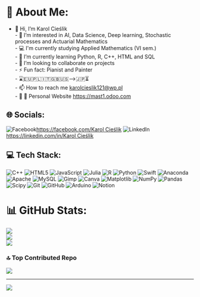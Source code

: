 # 💫 About Me:
- 👋 Hi, I’m Karol Cieślik<br>- 👀 I’m interested in AI, Data Science, Deep learning, Stochastic processes and Actuarial Mathematics<br>- 💻 I'm currently studying Applied Mathematics (VI sem.) <br>- 🌱 I’m currently learning Python, R, C++, HTML and SQL<br>- 💞️ I’m looking to collaborate on projects <br> - ⚡ Fun fact: Pianist and Painter<br> - ⌛️🇪🇺🇵🇱🇮🇹🇬🇧🇺🇸-->🇯🇵⏳<br>- 📫 How to reach me karolcieslik121@wp.pl   <br> - 📲 📩 Personal Website https://mast1.odoo.com <br>


## 🌐 Socials:
![Facebook](https://img.shields.io/badge/Facebook-%231877F2.svg?logo=Facebook&logoColor=white)[https://facebook.com/Karol Cieślik](https://www.facebook.com/profile.php?id=100009026242714&locale=pl_PL) 
![LinkedIn](https://img.shields.io/badge/LinkedIn-%230077B5.svg?logo=linkedin&logoColor=white)[https://linkedin.com/in/Karol Cieślik](https://www.linkedin.com/in/karol-cieślik-23b190310/) 


## 💻 Tech Stack:
![C++](https://img.shields.io/badge/c++-%2300599C.svg?style=for-the-badge&logo=c%2B%2B&logoColor=white) ![HTML5](https://img.shields.io/badge/html5-%23E34F26.svg?style=for-the-badge&logo=html5&logoColor=white) ![JavaScript](https://img.shields.io/badge/javascript-%23323330.svg?style=for-the-badge&logo=javascript&logoColor=%23F7DF1E) ![Julia](https://img.shields.io/badge/-Julia-9558B2?style=for-the-badge&logo=julia&logoColor=white) ![R](https://img.shields.io/badge/r-%23276DC3.svg?style=for-the-badge&logo=r&logoColor=white) ![Python](https://img.shields.io/badge/python-3670A0?style=for-the-badge&logo=python&logoColor=ffdd54) ![Swift](https://img.shields.io/badge/swift-F54A2A?style=for-the-badge&logo=swift&logoColor=white) ![Anaconda](https://img.shields.io/badge/Anaconda-%2344A833.svg?style=for-the-badge&logo=anaconda&logoColor=white) ![Apache](https://img.shields.io/badge/apache-%23D42029.svg?style=for-the-badge&logo=apache&logoColor=white) ![MySQL](https://img.shields.io/badge/mysql-4479A1.svg?style=for-the-badge&logo=mysql&logoColor=white) ![Gimp](https://img.shields.io/badge/Gimp-657D8B?style=for-the-badge&logo=gimp&logoColor=FFFFFF) ![Canva](https://img.shields.io/badge/Canva-%2300C4CC.svg?style=for-the-badge&logo=Canva&logoColor=white) ![Matplotlib](https://img.shields.io/badge/Matplotlib-%23ffffff.svg?style=for-the-badge&logo=Matplotlib&logoColor=black) ![NumPy](https://img.shields.io/badge/numpy-%23013243.svg?style=for-the-badge&logo=numpy&logoColor=white) ![Pandas](https://img.shields.io/badge/pandas-%23150458.svg?style=for-the-badge&logo=pandas&logoColor=white) ![Scipy](https://img.shields.io/badge/SciPy-%230C55A5.svg?style=for-the-badge&logo=scipy&logoColor=%white) ![Git](https://img.shields.io/badge/git-%23F05033.svg?style=for-the-badge&logo=git&logoColor=white) ![GitHub](https://img.shields.io/badge/github-%23121011.svg?style=for-the-badge&logo=github&logoColor=white) ![Arduino](https://img.shields.io/badge/-Arduino-00979D?style=for-the-badge&logo=Arduino&logoColor=white) ![Notion](https://img.shields.io/badge/Notion-%23000000.svg?style=for-the-badge&logo=notion&logoColor=white)
# 📊 GitHub Stats:
![](https://github-readme-streak-stats.herokuapp.com/?user=MrKarol1995&theme=monokai&hide_border=false) <br/>
![](https://github-readme-stats.vercel.app/api?username=MrKarol1995&theme=monokai&hide_border=false&include_all_commits=true&count_private=false) <br/>
![](https://github-readme-stats.vercel.app/api/top-langs/?username=MrKarol1995&theme=monokai&hide_border=false&include_all_commits=true&count_private=false&layout=compact) <br/>

### 🔝 Top Contributed Repo
![](https://github-contributor-stats.vercel.app/api?username=MrKarol1995&limit=5&theme=dark&combine_all_yearly_contributions=true)


-----
[![](https://visitcount.itsvg.in/api?id=MrKarol1995&icon=0&color=0)](https://visitcount.itsvg.in)

